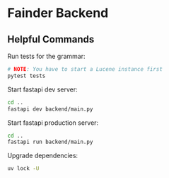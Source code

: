 # Fainder Backend

## Helpful Commands

Run tests for the grammar:

```bash
# NOTE: You have to start a Lucene instance first
pytest tests
```

Start fastapi dev server:

```bash
cd ..
fastapi dev backend/main.py
```

Start fastapi production server:

```bash
cd ..
fastapi run backend/main.py
```

Upgrade dependencies:

```bash
uv lock -U
```
